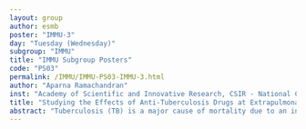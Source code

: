 ```yaml
---
layout: group
author: esmb
poster: "IMMU-3"
day: "Tuesday (Wednesday)"
subgroup: "IMMU"
title: "IMMU Subgroup Posters"
code: "PS03"
permalink: /IMMU/IMMU-PS03-IMMU-3.html
author: "Aparna Ramachandran"
inst: "Academy of Scientific and Innovative Research, CSIR - National Chemical Laboratory"
title: "Studying the Effects of Anti-Tuberculosis Drugs at Extrapulmonary Sites using a Physiology-based Pharmacokinetic Model"
abstract: "Tuberculosis (TB) is a major cause of mortality due to an infectious agent. Standard TB treatment is multidrug therapy with 4 drugs. While TB primarily affects the lungs, it can also affect other sites, giving rise to extrapulmonary TB (EPTB). EPTB constituted about 16% of the worldwide notifications in 2019. However, it continues to be overlooked and an optimal regimen for EPTB is not defined. The recommended treatment for most forms of EPTB is the same as pulmonary TB, but the studies these recommendations are based on are few in number. Attaining sufficient concentrations of anti-TB drugs at extrapulmonary sites, at the appropriate time and for the optimum duration is essential for efficient EPTB treatment. PBPK models can be used to study the concentration profiles of drugs at different sites. Although TB treatment entails multiple drugs, PBPK studies have focused on mono-drug therapy in the body, or multidrug therapy only in the lung. Here, we use a PBPK model for multiple anti-TB drugs to simulate their concentration-time profiles at EPTB sites. We use the simulations to understand the effect of dosing regimens on number of hours the drugs stay above their MIC at these sites."
---
```

